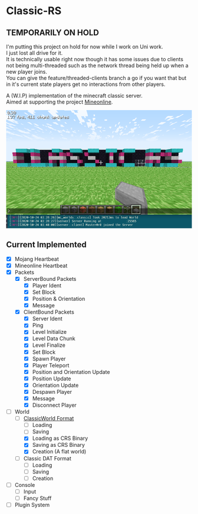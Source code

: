 # Classic-RS

## TEMPORARILY ON HOLD
I'm putting this project on hold for now while I work on Uni work.\
I just lost all drive for it.\
It is technically usable right now though it has some issues due to clients not being multi-threaded such as the network thread being held up when a new player joins.\
You can give the feature/threaded-clients branch a go if you want that but in it's current state players get no interactions from other players.

A (W.I.P) implementation of the minecraft classic server.\
Aimed at supporting the project [Mineonline](http://mineonline.codie.gg/).

![Image of Classic.RS written in game in Trans Colours](https://github.com/Master0r0/classic-mc-rs/raw/dev/screenshots/splash.png)

## Current Implemented
- [X] Mojang Heartbeat
- [X] Mineonline Heartbeat
- [X] Packets
    - [X] ServerBound Packets
        - [X] Player Ident
        - [X] Set Block
        - [X] Position & Orientation
        - [X] Message
    - [X] ClientBound Packets
        - [X] Server Ident
        - [X] Ping
        - [X] Level Initialize
        - [X] Level Data Chunk
        - [X] Level Finalize
        - [X] Set Block
        - [X] Spawn Player
        - [X] Player Teleport
        - [X] Position and Orientation Update
        - [X] Position Update
        - [X] Orientation Update
        - [X] Despawn Player
        - [X] Message
        - [X] Disconnect Player
- [ ] World
    - [ ] [ClassicWorld Format](https://wiki.vg/ClassicWorld_file_format)
        - [ ] Loading
        - [ ] Saving
        - [X] Loading as CRS Binary
        - [X] Saving as CRS Binary
        - [X] Creation (A flat world)
    - [ ] Classic DAT Format
        - [ ] Loading
        - [ ] Saving
        - [ ] Creation
- [ ] Console
    - [ ] Input
    - [ ] Fancy Stuff
- [ ] Plugin System
